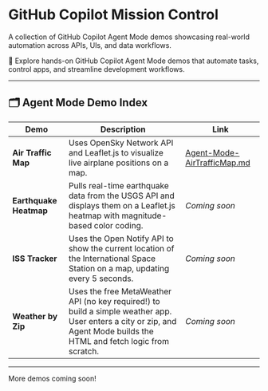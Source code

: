 # GitHub Copilot Mission Control

A collection of GitHub Copilot Agent Mode demos showcasing real-world automation across APIs, UIs, and data workflows.

🚀 Explore hands-on GitHub Copilot Agent Mode demos that automate tasks, control apps, and streamline development workflows.

---

## 🗂️ Agent Mode Demo Index

| Demo | Description | Link |
|------|-------------|------|
| **Air Traffic Map** | Uses OpenSky Network API and Leaflet.js to visualize live airplane positions on a map. | [Agent-Mode-AirTrafficMap.md](Agent-Mode-AirTrafficMap.md) |
| **Earthquake Heatmap** | Pulls real-time earthquake data from the USGS API and displays them on a Leaflet.js heatmap with magnitude-based color coding. | *Coming soon* |
| **ISS Tracker** | Uses the Open Notify API to show the current location of the International Space Station on a map, updating every 5 seconds. | *Coming soon* |
| **Weather by Zip** | Uses the free MetaWeather API (no key required!) to build a simple weather app. User enters a city or zip, and Agent Mode builds the HTML and fetch logic from scratch. | *Coming soon* |

---

More demos coming soon!

